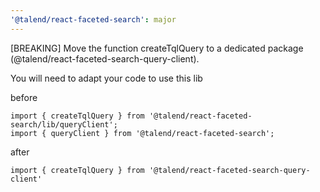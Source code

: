 ```yaml
---
'@talend/react-faceted-search': major
---
```


[BREAKING] Move the function createTqlQuery to a dedicated package (@talend/react-faceted-search-query-client).

You will need to adapt your code to use this lib

before
```
import { createTqlQuery } from '@talend/react-faceted-search/lib/queryClient';
import { queryClient } from '@talend/react-faceted-search';
```

after
```
import { createTqlQuery } from '@talend/react-faceted-search-query-client'
```
